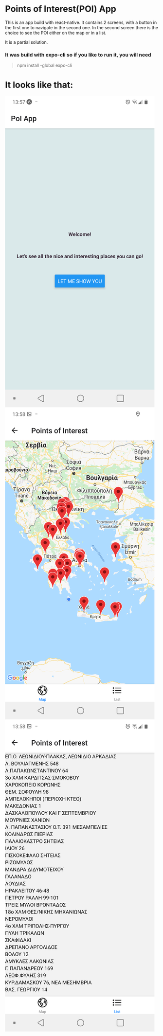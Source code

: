 # Points of Interest(POI) App

This is an app build with react-native. It contains 2 screens,
with a button in the first one to navigate in the second one. 
In the second screen there is the choice to see the POI either on the map or in a list. 

It is a partial solution. 

### It was build with expo-cli so if you like to run it, you will need 

>npm install -global expo-cli

# It looks like that: 

![Screen 1](/img/s1.png)
![Screen 2a](/img/s2a.png)
![Screen 2b](/img/s2b.png)
